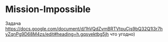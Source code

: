 ﻿# Mission-Impossible
Задача https://docs.google.com/document/d/1hVQdZvmBRTVtpuCjs9bQ32Q1l3r7hyZqnPg9D68M4zs/edit#heading=h.gqsyektbg5jh
что угодно)